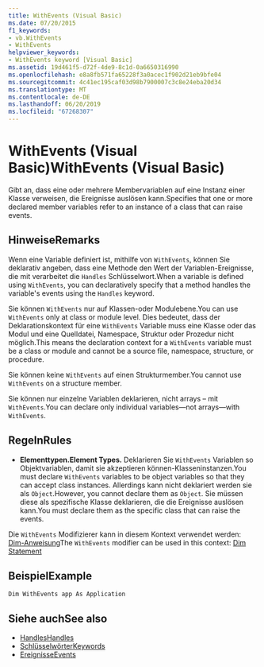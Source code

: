 ```yaml
---
title: WithEvents (Visual Basic)
ms.date: 07/20/2015
f1_keywords:
- vb.WithEvents
- WithEvents
helpviewer_keywords:
- WithEvents keyword [Visual Basic]
ms.assetid: 19d461f5-d72f-4de9-8c1d-0a6650316990
ms.openlocfilehash: e8a8fb571fa65228f3a0acec1f902d21eb9bfe04
ms.sourcegitcommit: 4c41ec195caf03d98b7900007c3c8e24eba20d34
ms.translationtype: MT
ms.contentlocale: de-DE
ms.lasthandoff: 06/20/2019
ms.locfileid: "67268307"
---
```

# <a name="withevents-visual-basic"></a><span data-ttu-id="02f44-102">WithEvents (Visual Basic)</span><span class="sxs-lookup"><span data-stu-id="02f44-102">WithEvents (Visual Basic)</span></span>
<span data-ttu-id="02f44-103">Gibt an, dass eine oder mehrere Membervariablen auf eine Instanz einer Klasse verweisen, die Ereignisse auslösen kann.</span><span class="sxs-lookup"><span data-stu-id="02f44-103">Specifies that one or more declared member variables refer to an instance of a class that can raise events.</span></span>  
  
## <a name="remarks"></a><span data-ttu-id="02f44-104">Hinweise</span><span class="sxs-lookup"><span data-stu-id="02f44-104">Remarks</span></span>  
 <span data-ttu-id="02f44-105">Wenn eine Variable definiert ist, mithilfe von `WithEvents`, können Sie deklarativ angeben, dass eine Methode den Wert der Variablen-Ereignisse, die mit verarbeitet die `Handles` Schlüsselwort.</span><span class="sxs-lookup"><span data-stu-id="02f44-105">When a variable is defined using `WithEvents`, you can declaratively specify that a method handles the variable's events using the `Handles` keyword.</span></span>  
  
 <span data-ttu-id="02f44-106">Sie können `WithEvents` nur auf Klassen-oder Modulebene.</span><span class="sxs-lookup"><span data-stu-id="02f44-106">You can use `WithEvents` only at class or module level.</span></span> <span data-ttu-id="02f44-107">Dies bedeutet, dass der Deklarationskontext für eine `WithEvents` Variable muss eine Klasse oder das Modul und eine Quelldatei, Namespace, Struktur oder Prozedur nicht möglich.</span><span class="sxs-lookup"><span data-stu-id="02f44-107">This means the declaration context for a `WithEvents` variable must be a class or module and cannot be a source file, namespace, structure, or procedure.</span></span>  
  
 <span data-ttu-id="02f44-108">Sie können keine `WithEvents` auf einen Strukturmember.</span><span class="sxs-lookup"><span data-stu-id="02f44-108">You cannot use `WithEvents` on a structure member.</span></span>  
  
 <span data-ttu-id="02f44-109">Sie können nur einzelne Variablen deklarieren, nicht arrays – mit `WithEvents`.</span><span class="sxs-lookup"><span data-stu-id="02f44-109">You can declare only individual variables—not arrays—with `WithEvents`.</span></span>  
  
## <a name="rules"></a><span data-ttu-id="02f44-110">Regeln</span><span class="sxs-lookup"><span data-stu-id="02f44-110">Rules</span></span>  
  
- <span data-ttu-id="02f44-111">**Elementtypen.**</span><span class="sxs-lookup"><span data-stu-id="02f44-111">**Element Types.**</span></span> <span data-ttu-id="02f44-112">Deklarieren Sie `WithEvents` Variablen so Objektvariablen, damit sie akzeptieren können-Klasseninstanzen.</span><span class="sxs-lookup"><span data-stu-id="02f44-112">You must declare `WithEvents` variables to be object variables so that they can accept class instances.</span></span> <span data-ttu-id="02f44-113">Allerdings kann nicht deklariert werden sie als `Object`.</span><span class="sxs-lookup"><span data-stu-id="02f44-113">However, you cannot declare them as `Object`.</span></span> <span data-ttu-id="02f44-114">Sie müssen diese als spezifische Klasse deklarieren, die die Ereignisse auslösen kann.</span><span class="sxs-lookup"><span data-stu-id="02f44-114">You must declare them as the specific class that can raise the events.</span></span>  
  
 <span data-ttu-id="02f44-115">Die `WithEvents` Modifizierer kann in diesem Kontext verwendet werden: [Dim-Anweisung](../../../visual-basic/language-reference/statements/dim-statement.md)</span><span class="sxs-lookup"><span data-stu-id="02f44-115">The `WithEvents` modifier can be used in this context: [Dim Statement](../../../visual-basic/language-reference/statements/dim-statement.md)</span></span>  
 
## <a name="example"></a><span data-ttu-id="02f44-116">Beispiel</span><span class="sxs-lookup"><span data-stu-id="02f44-116">Example</span></span>

```VB
Dim WithEvents app As Application
```
  
## <a name="see-also"></a><span data-ttu-id="02f44-117">Siehe auch</span><span class="sxs-lookup"><span data-stu-id="02f44-117">See also</span></span>

- [<span data-ttu-id="02f44-118">Handles</span><span class="sxs-lookup"><span data-stu-id="02f44-118">Handles</span></span>](../../../visual-basic/language-reference/statements/handles-clause.md)
- [<span data-ttu-id="02f44-119">Schlüsselwörter</span><span class="sxs-lookup"><span data-stu-id="02f44-119">Keywords</span></span>](../../../visual-basic/language-reference/keywords/index.md)
- [<span data-ttu-id="02f44-120">Ereignisse</span><span class="sxs-lookup"><span data-stu-id="02f44-120">Events</span></span>](../../../visual-basic/programming-guide/language-features/events/index.md)
